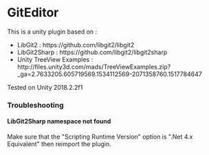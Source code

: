 # GitEditor

This is a unity plugin based on :
<ul>
<li>LibGit2 : https://github.com/libgit2/libgit2</li>
<li>LibGit2Sharp : https://github.com/libgit2/libgit2sharp</li>
<li>Unity TreeView Examples : http://files.unity3d.com/mads/TreeViewExamples.zip?_ga=2.7633205.605719569.1534112569-2071358760.1517784647</li>
</ul>

Tested on Unity 2018.2.2f1

### Troubleshooting
#### LibGit2Sharp namespace not found
Make sure that the "Scripting Runtime Version" option is ".Net 4.x Equivalent" then reimport the plugin.
